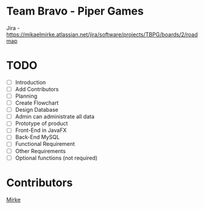 # Team Bravo - Piper Games



Jira - https://mikaelmirke.atlassian.net/jira/software/projects/TBPG/boards/2/roadmap

# TODO
- [ ] Introduction
- [ ] Add Contributors
- [ ] Planning
- [ ] Create Flowchart
- [ ] Design Database
- [ ] Admin can administrate all data
- [ ] Prototype of product
- [ ] Front-End in JavaFX
- [ ] Back-End MySQL
- [ ] Functional Requirement
- [ ] Other Requirements
- [ ] Optional functions (not required)

# Contributors

[Mirke](https://github.com/Mirke)
